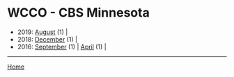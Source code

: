 # WCCO - CBS Minnesota

  * 2019: 
      [August](./wcco-cbs-minnesota-2019-08.md) (1) | 
  * 2018: 
      [December](./wcco-cbs-minnesota-2018-12.md) (1) | 
  * 2016: 
      [September](./wcco-cbs-minnesota-2016-09.md) (1) | 
      [April](./wcco-cbs-minnesota-2016-04.md) (1) | 

----

[Home](../)
